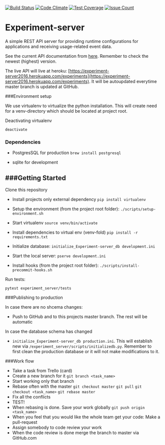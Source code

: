 [![Build Status](https://travis-ci.org/TheSoftwareFactory/experiment-server.svg?branch=master)](https://travis-ci.org/TheSoftwareFactory/experiment-server)
[![Code Climate](https://codeclimate.com/github/TheSoftwareFactory/experiment-server/badges/gpa.svg)](https://codeclimate.com/github/TheSoftwareFactory/experiment-server)
[![Test Coverage](https://codeclimate.com/github/TheSoftwareFactory/experiment-server/badges/coverage.svg)](https://codeclimate.com/github/TheSoftwareFactory/experiment-server/coverage)
[![Issue Count](https://codeclimate.com/github/TheSoftwareFactory/experiment-server/badges/issue_count.svg)](https://codeclimate.com/github/TheSoftwareFactory/experiment-server)
# Experiment-server

A simple REST API server for providing runtime configurations for applications and receiving usage-related event data.

See the current API documentation from [here](https://swaggerhub.com/api/wakr/experiment-server/). Remember to check the newest (highest) version.

The live API will live at heroku: [https://experiment-server2016.herokuapp.com/experiments](https://experiment-server2016.herokuapp.com/experiments). It will be autoupdated everytime master branch is updated at GitHub.

###Environment setup

We use virtualenv to virtualize the python installation. This will create need for a venv-directory which should be located at project root.

Deactivating virtualenv

`deactivate`

### Dependencies

- PostgresSQL for production `brew install postgresql`

- sqlite for development

###Getting Started
---------------

Clone this repository

- Install projects only external dependency
`pip install virtualenv`

- Setup the environment (from the project root folder):
`./scripts/setup-environment.sh`

- Start virtualenv
`source venv/bin/activate`

- Install dependencies to virtual env (venv-fold)
`pip install -r requirements.txt`

- Initialize database:
`initialize_Experiment-server_db development.ini`

- Start the local server:
`pserve development.ini`

- Install hooks (from the project root folder):
`./scripts/install-precommit-hooks.sh`


Run tests:

`pytest experiment_server/tests`

###Publishing to production

In case there are no shcema changes:
- Push to GitHub and to this projects master branch. The rest will be automatic

In case the database schema has changed
- `initialize_Experiment-server_db production.ini`. This will establish new via `/experiment_server/scripts/initializedb.py`. Remember to first clean the production database or it will not make modifications to it.


###Work flow

- Take a task from Trello (card)
- Create a new branch for it `git branch <task_name>`
- Start working only that branch
- Rebase often with the master `git checkout master` `git pull` `git checkout <task_name>` `git rebase master`
- Fix all the conflicts
- TEST!
- When rebasing is done. Save your work globally `git push origin <task_name>`
- When you feel that you would like the whole team get your code: Make a pull-request
- Assign somebody to code review your work
- When the code review is done merge the branch to master via GitHub.com

